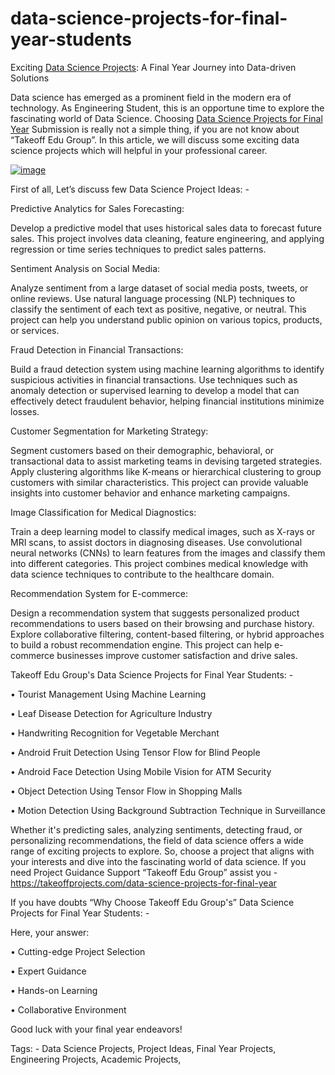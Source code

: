 # data-science-projects-for-final-year-students

Exciting [Data Science Projects](https://takeoffprojects.com/data-science-projects-for-final-year): A Final Year Journey into Data-driven Solutions

Data science has emerged as a prominent field in the modern era of technology. As Engineering Student, this is an opportune time to explore the fascinating world of Data Science. Choosing [Data Science Projects for Final Year](https://takeoffprojects.com/data-science-projects-for-final-year) Submission is really not a simple thing, if you are not know about “Takeoff Edu Group”. In this article, we will discuss some exciting data science projects which will helpful in your professional career.

[![image](https://github.com/takeoff-projects-final-year/data-science-projects-for-final-year-students/assets/122364815/dda3efb9-8f07-436b-b76a-185dfab96869)](https://takeoffprojects.com/data-science-projects-for-final-year)

First of all, Let’s discuss few Data Science Project Ideas: -

Predictive Analytics for Sales Forecasting:

Develop a predictive model that uses historical sales data to forecast future sales. This project involves data cleaning, feature engineering, and applying regression or time series techniques to predict sales patterns. 

Sentiment Analysis on Social Media:

Analyze sentiment from a large dataset of social media posts, tweets, or online reviews. Use natural language processing (NLP) techniques to classify the sentiment of each text as positive, negative, or neutral. This project can help you understand public opinion on various topics, products, or services.

Fraud Detection in Financial Transactions:

Build a fraud detection system using machine learning algorithms to identify suspicious activities in financial transactions. Use techniques such as anomaly detection or supervised learning to develop a model that can effectively detect fraudulent behavior, helping financial institutions minimize losses.

Customer Segmentation for Marketing Strategy:

Segment customers based on their demographic, behavioral, or transactional data to assist marketing teams in devising targeted strategies. Apply clustering algorithms like K-means or hierarchical clustering to group customers with similar characteristics. This project can provide valuable insights into customer behavior and enhance marketing campaigns.

Image Classification for Medical Diagnostics:

Train a deep learning model to classify medical images, such as X-rays or MRI scans, to assist doctors in diagnosing diseases. Use convolutional neural networks (CNNs) to learn features from the images and classify them into different categories. This project combines medical knowledge with data science techniques to contribute to the healthcare domain.

Recommendation System for E-commerce:

Design a recommendation system that suggests personalized product recommendations to users based on their browsing and purchase history. Explore collaborative filtering, content-based filtering, or hybrid approaches to build a robust recommendation engine. This project can help e-commerce businesses improve customer satisfaction and drive sales.

Takeoff Edu Group's Data Science Projects for Final Year Students: -

•	Tourist Management Using Machine Learning

•	Leaf Disease Detection for Agriculture Industry

•	Handwriting Recognition for Vegetable Merchant

•	Android Fruit Detection Using Tensor Flow for Blind People

•	Android Face Detection Using Mobile Vision for ATM Security

•	Object Detection Using Tensor Flow in Shopping Malls

•	Motion Detection Using Background Subtraction Technique in Surveillance

Whether it's predicting sales, analyzing sentiments, detecting fraud, or personalizing recommendations, the field of data science offers a wide range of exciting projects to explore. So, choose a project that aligns with your interests and dive into the fascinating world of data science. If you need Project Guidance Support “Takeoff Edu Group” assist you - https://takeoffprojects.com/data-science-projects-for-final-year

If you have doubts “Why Choose Takeoff Edu Group's” Data Science Projects for Final Year Students: -

Here, your answer:

•	Cutting-edge Project Selection

•	Expert Guidance

•	Hands-on Learning

•	Collaborative Environment

Good luck with your final year endeavors!

Tags: - 
Data Science Projects, Project Ideas, Final Year Projects, Engineering Projects, Academic Projects, 
